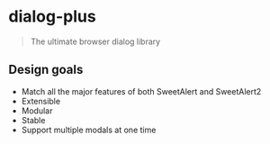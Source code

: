 # dialog-plus

> The ultimate browser dialog library

## Design goals
- Match all the major features of both SweetAlert and SweetAlert2
- Extensible
- Modular
- Stable
- Support multiple modals at one time
